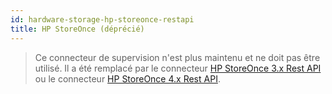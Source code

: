 ```yaml
---
id: hardware-storage-hp-storeonce-restapi
title: HP StoreOnce (déprécié)
---
```


> Ce connecteur de supervision n'est plus maintenu et ne doit pas être utilisé. Il a été remplacé par le connecteur [HP StoreOnce 3.x Rest API](hardware-storage-hp-storeonce3-restapi.md) ou le connecteur [HP StoreOnce 4.x Rest API](hardware-storage-hp-storeonce4-restapi.md).
